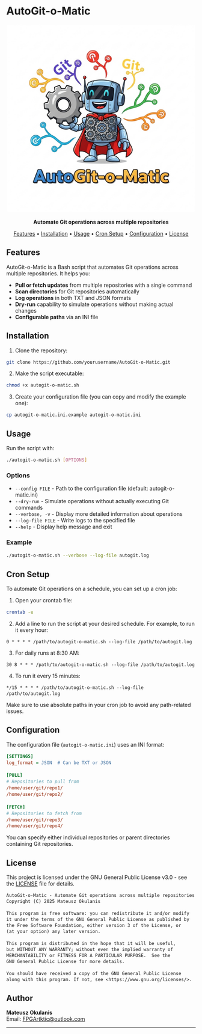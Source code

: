 # AutoGit-o-Matic

<p align="center">
  <img src="logo.jpg" alt="AutoGit-o-Matic Logo" width="500"/>
</p>

<p align="center">
  <strong>Automate Git operations across multiple repositories</strong>
</p>

<p align="center">
  <a href="#features">Features</a> •
  <a href="#installation">Installation</a> •
  <a href="#usage">Usage</a> •
  <a href="#cron-setup">Cron Setup</a> •
  <a href="#configuration">Configuration</a> •
  <a href="#license">License</a>
</p>

## Features

AutoGit-o-Matic is a Bash script that automates Git operations across multiple repositories. It helps you:

- **Pull or fetch updates** from multiple repositories with a single command
- **Scan directories** for Git repositories automatically
- **Log operations** in both TXT and JSON formats
- **Dry-run** capability to simulate operations without making actual changes
- **Configurable paths** via an INI file

## Installation

1. Clone the repository:
```bash
git clone https://github.com/yourusername/AutoGit-o-Matic.git
```

2. Make the script executable:
```bash
chmod +x autogit-o-matic.sh
```

3. Create your configuration file (you can copy and modify the example one):
```bash
cp autogit-o-matic.ini.example autogit-o-matic.ini
```

## Usage

Run the script with:

```bash
./autogit-o-matic.sh [OPTIONS]
```

### Options

- `--config FILE` - Path to the configuration file (default: autogit-o-matic.ini)
- `--dry-run` - Simulate operations without actually executing Git commands
- `--verbose, -v` - Display more detailed information about operations
- `--log-file FILE` - Write logs to the specified file
- `--help` - Display help message and exit

### Example

```bash
./autogit-o-matic.sh --verbose --log-file autogit.log
```

## Cron Setup

To automate Git operations on a schedule, you can set up a cron job:

1. Open your crontab file:
```bash
crontab -e
```

2. Add a line to run the script at your desired schedule. For example, to run it every hour:
```
0 * * * * /path/to/autogit-o-matic.sh --log-file /path/to/autogit.log
```

3. For daily runs at 8:30 AM:
```
30 8 * * * /path/to/autogit-o-matic.sh --log-file /path/to/autogit.log
```

4. To run it every 15 minutes:
```
*/15 * * * * /path/to/autogit-o-matic.sh --log-file /path/to/autogit.log
```

Make sure to use absolute paths in your cron job to avoid any path-related issues.

## Configuration

The configuration file (`autogit-o-matic.ini`) uses an INI format:

```ini
[SETTINGS]
log_format = JSON  # Can be TXT or JSON

[PULL]
# Repositories to pull from
/home/user/git/repo1/
/home/user/git/repo2/

[FETCH]
# Repositories to fetch from
/home/user/git/repo3/
/home/user/git/repo4/
```

You can specify either individual repositories or parent directories containing Git repositories.

## License

This project is licensed under the GNU General Public License v3.0 - see the [LICENSE](LICENSE) file for details.

```
AutoGit-o-Matic - Automate Git operations across multiple repositories
Copyright (C) 2025 Mateusz Okulanis

This program is free software: you can redistribute it and/or modify
it under the terms of the GNU General Public License as published by
the Free Software Foundation, either version 3 of the License, or
(at your option) any later version.

This program is distributed in the hope that it will be useful,
but WITHOUT ANY WARRANTY; without even the implied warranty of
MERCHANTABILITY or FITNESS FOR A PARTICULAR PURPOSE.  See the
GNU General Public License for more details.

You should have received a copy of the GNU General Public License
along with this program. If not, see <https://www.gnu.org/licenses/>.
```

## Author

**Mateusz Okulanis**  
Email: FPGArtktic@outlook.com

---
